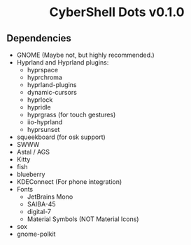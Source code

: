<div align="center">
  <h1>CyberShell Dots v0.1.0</h1>
  <h3></h3>
</div>

## Dependencies

- GNOME (Maybe not, but highly recommended.)
- Hyprland and Hyprland plugins:
  - hyprspace
  - hyprchroma
  - hyprland-plugins
  - dynamic-cursors
  - hyprlock
  - hypridle
  - hyprgrass (for touch gestures)
  - iio-hyprland
  - hyprsunset
- squeekboard (for osk support)
- SWWW
- Astal / AGS
- Kitty
- fish
- blueberry
- KDEConnect (For phone integration)
- Fonts
  - JetBrains Mono
  - SAIBA-45
  - digital-7
  - Material Symbols (NOT Material Icons)
- sox
- gnome-polkit
